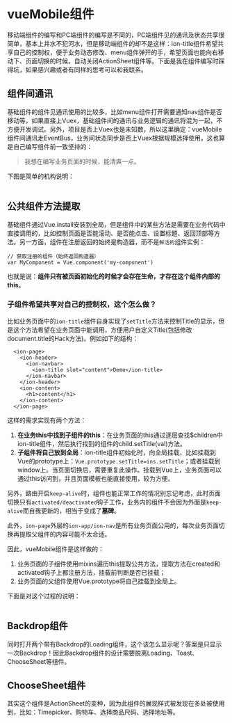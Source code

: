 # vueMobile组件

移动端组件的编写和PC端组件的编写是不同的，PC端组件见的通讯及状态共享很简单，基本上井水不犯河水，但是移动端组件的却不是这样：ion-title组件希望共享自己的控制权，便于业务动态修改、menu组件弹开的手，希望页面也能向右移动下、页面切换的时候，自动关闭ActionSheet组件等。下面是我在组件编写时踩得坑，如果感兴趣或者有同样的思考可以和我联系。


## 组件间通讯

基础组件的组件见通讯使用的比较多，比如menu组件打开需要通知nav组件是否移动等，如果直接上Vuex，基础组件间的通讯与业务逻辑的通讯将混为一起，不方便开发调试。另外，项目是否上Vuex也是未知数，所以这里确定：vueMobile组件间通讯走EventBus，业务间状态同步是否上Vuex根据规模选择使用。这也算是自己编写组件前一致坚持的：

> 我想在编写业务页面的时候，能清爽一点。

下图是简单的机构说明：

![]()

## 公共组件方法提取

基础组件通过Vue.install安装到全局，但是组件中的某些方法是需要在业务代码中直接调用的，比如控制页面是否能滚动、是否能点击、设置标题、返回顶部等方法。另一方面，组件在注册返回的始终是构造器，而不是```鲜活的```组件实例：

```
// 获取注册的组件（始终返回构造器）
var MyComponent = Vue.component('my-component')

```

也就是说：**组件只有被页面初始化的时候才会存在生命，才存在这个组件内部的this**。

### 子组件希望共享对自己的控制权，这个怎么做？

比如业务页面中的```ion-title```组件自身实现了```setTitle```方法来控制Title的显示，但是这个方法希望在业务页面中能调用，方便用户自定义Title(包括修改document.title的Hack方法)。例如如下的结构：

```
  <ion-page>
    <ion-header>
      <ion-navbar>
        <ion-title slot="content">Demo</ion-title>
      </ion-navbar>
    </ion-header>
    <ion-content>
      <h1>content</h1>
    </ion-content>
  </ion-page>
```

这样的需求实现有两个方法：

1. **在业务this中找到子组件的this**：在业务页面的this通过逐层查找$children中ion-title组件，然后执行找到的组件的child.setTitle(val)方法。
2. **子组件将自己放到全局**：ion-title组件初始化时，向全局挂载，比如挂载到Vue的prototype上：```Vue.prototype.setTitle=ins.setTitle```；或者挂载到window上。当页面切换后，需要重复此操作。挂载到Vue上，业务页面可以通过this访问到，并且页面模板也能直接使用，较为方便。

另外，路由开启```keep-alive```时，组件也能正常工作的情况别忘记考虑，此时页面切换只有```activated/deactivated```钩子工作，业务内的组件不会因为外面是```keep-alive```而自我更新的，相当于变成了**墓碑**。

此外，```ion-page```外层的```ion-app/ion-nav```是所有业务页面公用的，每次业务页面切换再提取父组件的内容可能不太合适。

因此，vueMobile组件是这样做的：

1.  业务页面的子组件使用mixins遍历this提取公共方法，提取方法在created和activated钩子上都注册方法，挂载前判断是否已挂载；
2. 业务页面的父组件使用Vue.prototype将自己挂载到全局上。

下面是对这个过程的说明：

![]()


## Backdrop组件

同时打开两个带有Backdrop的Loading组件，这个该怎么显示呢？答案是只显示一次Backdrop！因此Backdrop组件的设计需要脱离Loading、Toast、ChooseSheet等组件。


## ChooseSheet组件

其实这个组件是ActionSheet的变种，因为此组件的展现样式被发现在多处被使用到，比如：Timepicker、购物车、选择商品尺码、选择地址等。




